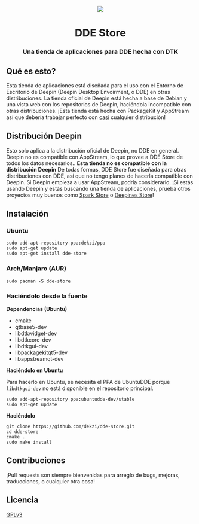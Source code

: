 <p align="center"><img src="https://user-images.githubusercontent.com/56656996/99621835-b2d8dc80-29dd-11eb-8183-987e80f8b3a7.png"></p>
<h1 align="center">DDE Store</h1>
<h3 align="center">Una tienda de aplicaciones para DDE hecha con DTK</h3>

## Qué es esto?

Esta tienda de aplicaciones está diseñada para el uso con el Entorno de Escritorio de Deepin (Deepin Desktop Envoirment, o DDE) en otras distribuciones. La tienda oficial de Deepin está hecha a base de Debian y una vista web con los repositorios de Deepin, haciéndola incompatible con otras distribuciones. ¡Esta tienda está hecha con PackageKit y AppStream así que debería trabajar perfecto con [casi](#distribución-deepin) cualquier distribución!

## Distribución Deepin

Esto solo aplica a la distribución oficial de Deepin, no DDE en general. Deepin no es compatible con AppStream, lo que provee a DDE Store de todos los datos necesarios.. **Esta tienda no es compatible con la distribución Deepin** De todas formas, DDE Store fue diseñada para otras distribuciones con DDE, así que no tengo planes de hacerla compatible con Deepin. Si Deepin empieza a usar AppStream, podría considerarlo. ¡Si estás usando Deepin y estás buscando una tienda de aplicaciones, prueba otros proyectos muy buenos como [Spark Store](https://www.spark-app.store) o [Deepines Store](https://deepines.com)!

## Instalación
### Ubuntu
```
sudo add-apt-repository ppa:dekzi/ppa
sudo apt-get update
sudo apt-get install dde-store
```

### Arch/Manjaro (AUR)
```
sudo pacman -S dde-store
```

### Haciéndolo desde la fuente
**Dependencias (Ubuntu)**
- cmake
- qtbase5-dev
- libdtkwidget-dev
- libdtkcore-dev
- libdtkgui-dev
- libpackagekitqt5-dev
- libappstreamqt-dev

**Haciéndolo en Ubuntu**

Para hacerlo en Ubuntu, se necesita el PPA de UbuntuDDE porque `libdtkgui-dev` no está disponible en el repositorio principal.
```
sudo add-apt-repository ppa:ubuntudde-dev/stable
sudo apt-get update
```

**Haciéndolo**
```
git clone https://github.com/dekzi/dde-store.git
cd dde-store
cmake .
sudo make install
```

## Contribuciones
¡Pull requests son siempre bienvenidas para arreglo de bugs, mejoras, traducciones, o cualquier otra cosa!

## Licencia
[GPLv3](LICENSE)
